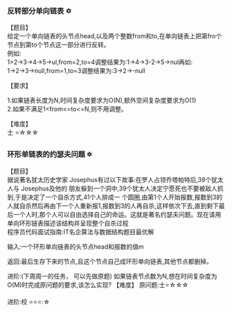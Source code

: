### 反转部分单向链表  :star_of_david:

【题目】  
给定一个单向链表的头节点head,以及两个整数from和to,在单向链表上把第fro个节点到第to个节点这一部分进行反转。  
例如:  
1>2->3->4->5->ul,from=2,to=4调整结果为:1->4->3-2->5->nul再如:  
1->2->3->null,from=1,to=3调整结果为:3->2->-null  



【要求】  

1.如果链表长度为N,时间复杂度要求为O(N),额外空间复杂度要求为O(1)  
2.如果不满足1<from<=to<=N,则不用调整。  

【难度】  
士 :star:☆☆☆



### 环形单链表的约瑟夫问题 :six_pointed_star:

【题目】  
据说著名犹太历史学家 Josephus有过以下故事:在罗人占领乔塔帕特后,39个犹太人与 Josephus及他的  朋友躲到一个洞中,39个犹太人决定宁愿死也不要被敌人抓到,于是决定了一个自杀方式,41个人排成一  个圆圈,由第1个人开始报数,报数到3的人就自杀然后再由下一个人重新报1,报数到3的人再自杀,这样依次下去,直到剩下最后一个人时,那个人可以自由选择自己的命运。这就是著名约瑟夫问题。现在请用单向环形链表描述该结构并呈现整个自杀过程  
程序员代码面试指南:IT名企算法与数据结构题目最优解  

输入:一个环形单向链表的头节点head和报数的值m  

返回:最后生存下来的节点,且这个节点自己成环形单向链表,其他节点都删掉。  

进阶:(下周周一的任务， 可以先做原题)
如果链表节点数为N,想在时间复杂度为O(M)时完成原问题的要求,该怎么实现?
【难度】
原问题:士:star:☆☆☆  

进阶:校 :star::star::star::☆